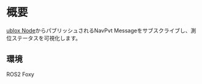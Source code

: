 # 概要
[ublox Node](https://github.com/KumarRobotics/ublox)からパブリッシュされるNavPvt Messageをサブスクライブし、測位ステータスを可視化します。


## 環境
ROS2 Foxy